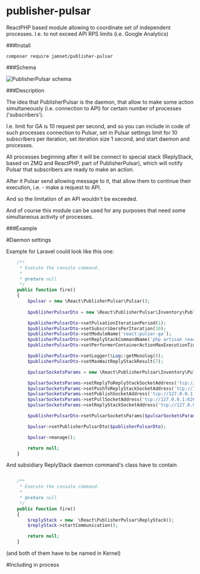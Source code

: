 # publisher-pulsar
ReactPHP based module allowing to coordinate set of independent processes. I.e. to not exceed API RPS limits 
(i.e. Google Analytics)

###Install

`composer require jamset/publisher-pulsar`

###Schema

![PublisherPulsar schema](https://github.com/jamset/publisher-pulsar/raw/master/images/publisher-pulsar-schema.jpg)

###Description

The idea that PublisherPulsar is the daemon, that allow to make some action simultaneously (i.e. connection to API) 
for certain number of processes ('subscribers'). 

I.e. limit for GA is 10 request per second, and so you can include in code of such processes connection to Pulsar, 
set in Pulsar settings limit for 10 subscribers per iteration, set iteration size 1 second, and start daemon and processes. 

All processes beginning after it will be connect to special stack (ReplyStack, based on ZMQ and ReactPHP, part 
of PublisherPulsar), which will notify Pulsar that subscribers are ready to make an action.

After it Pulsar send allowing message to it, that allow them to continue their execution, i.e. - make a request to API.

And so the limitation of an API wouldn't be exceeded.

And of course this module can be used for any purposes that need some simultaneous activity of processes.

###Example

#Daemon settings

Example for Laravel could look like this one:

```php
    /**
     * Execute the console command.
     *
     * @return null
     */
    public function fire()
    {
        $pulsar = new \React\PublisherPulsar\Pulsar();
        
        $publisherPulsarDto = new \React\PublisherPulsar\Inventory\PublisherPulsarDto();

        $publisherPulsarDto->setPulsationIterationPeriod(1);
        $publisherPulsarDto->setSubscribersPerIteration(10);
        $publisherPulsarDto->setModuleName('react:pulsar-ga');
        $publisherPulsarDto->setReplyStackCommandName('php artisan react:pulsar-reply-stack');
        $publisherPulsarDto->setPerformerContainerActionMaxExecutionTime(7);

        $publisherPulsarDto->setLogger(\Log::getMonolog());
        $publisherPulsarDto->setMaxWaitReplyStackResult(7);

        $pulsarSocketsParams = new \React\PublisherPulsar\Inventory\PulsarSocketsParamsDto();

        $pulsarSocketsParams->setReplyToReplyStackSocketAddress('tcp://127.0.0.1:6261');
        $pulsarSocketsParams->setPushToReplyStackSocketAddress('tcp://127.0.0.1:6262');
        $pulsarSocketsParams->setPublishSocketAddress('tcp://127.0.0.1:6263');
        $pulsarSocketsParams->setPullSocketAddress('tcp://127.0.0.1:6264');
        $pulsarSocketsParams->setReplyStackSocketAddress('tcp://127.0.0.1:6265');

        $publisherPulsarDto->setPulsarSocketsParams($pulsarSocketsParams);

        $pulsar->setPublisherPulsarDto($publisherPulsarDto);

        $pulsar->manage();

        return null;
    }

```

And subsidiary ReplyStack daemon command's class have to contain

```php

    /**
     * Execute the console command.
     *
     * @return null
     */
    public function fire()
    {
        $replyStack = new  \React\PublisherPulsar\ReplyStack();
        $replyStack->startCommunication();

        return null;
    }

```

(and both of them have to be named in Kernel)

#Including in process